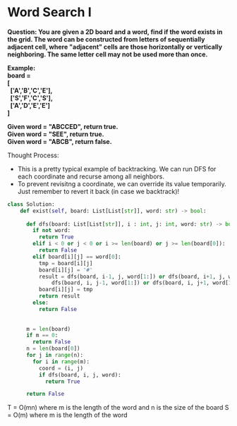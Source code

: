 # Word Search I
<b>Question: You are given a 2D board and a word, find if the word exists in the grid. The word can be constructed from letters of sequentially adjacent cell, where "adjacent" cells are those horizontally or vertically neighboring. The same letter cell may not be used more than once.

Example:    
board =  
[  
&nbsp;&nbsp;['A','B','C','E'],  
&nbsp;&nbsp;['S','F','C','S'],  
&nbsp;&nbsp;['A','D','E','E']  
]  
  
Given word = "ABCCED", return true.  
Given word = "SEE", return true.  
Given word = "ABCB", return false.  

</b>


Thought Process:
* This is a pretty typical example of backtracking. We can run DFS for each coordinate and recurse among all neighbors.
* To prevent revisitng a coordinate, we can override its value temporarily. Just remember to revert it back (in case we backtrack)!

```python
class Solution:
    def exist(self, board: List[List[str]], word: str) -> bool:
     
      def dfs(board: List[List[str]], i : int, j: int, word: str) -> bool:
        if not word:
          return True
        elif i < 0 or j < 0 or i >= len(board) or j >= len(board[0]): 
          return False
        elif board[i][j] == word[0]:
          tmp = board[i][j]
          board[i][j] = '#'
          result = dfs(board, i-1, j, word[1:]) or dfs(board, i+1, j, word[1:]) or \
              dfs(board, i, j-1, word[1:]) or dfs(board, i, j+1, word[1:])
          board[i][j] = tmp 
          return result 
        else:
          return False
  
    
      m = len(board)
      if m == 0:
        return False
      n = len(board[0])
      for j in range(n):
        for i in range(m):
          coord = (i, j)
          if dfs(board, i, j, word):
            return True

      return False        
```

T = O(mn) where m is the length of the word and n is the size of the board
S = O(m) where m is the length of the word
